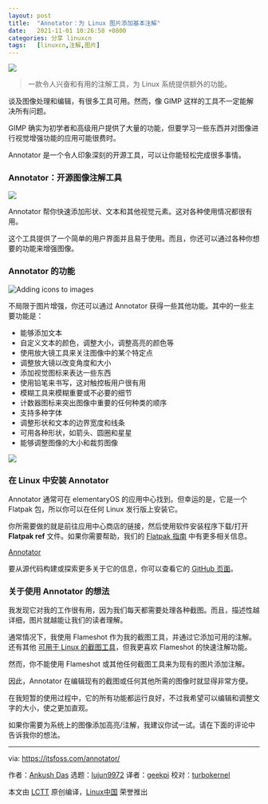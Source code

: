 ```yaml
---
layout: post
title:	"Annotator：为 Linux 图片添加基本注解"
date:	2021-11-01 10:26:58 +0800 
categories:	分享 linuxcn 
tags:	[linuxcn,注解,图片]
---
```



![](/Asserts/Images//attachment/album/202111/01/102651ic6c6azacc8m8jxa.jpg)



> 
> 一款令人兴奋和有用的注解工具，为 Linux 系统提供额外的功能。
> 
> 
> 


谈及图像处理和编辑，有很多工具可用。然而，像 GIMP 这样的工具不一定能解决所有问题。


GIMP 确实为初学者和高级用户提供了大量的功能，但要学习一些东西并对图像进行视觉增强功能的应用可能很费时。


Annotator 是一个令人印象深刻的开源工具，可以让你能轻松完成很多事情。


### Annotator：开源图像注解工具


![](/Asserts/Images//attachment/album/202111/01/102658bvowiwip0yronxr8.png)


Annotator 帮你快速添加形状、文本和其他视觉元素。这对各种使用情况都很有用。


这个工具提供了一个简单的用户界面并且易于使用。而且，你还可以通过各种你想要的功能来增强图像。


### Annotator 的功能


![Adding icons to images](/Asserts/Images//attachment/album/202111/01/102659s99t2ic9iu87cwps.png)


不局限于图片增强，你还可以通过 Annotator 获得一些其他功能。其中的一些主要功能是：


* 能够添加文本
* 自定义文本的颜色，调整大小，调整高亮的颜色等
* 使用放大镜工具来关注图像中的某个特定点
* 调整放大镜以改变角度和大小
* 添加视觉图标来表达一些东西
* 使用铅笔来书写，这对触控板用户很有用
* 模糊工具来模糊重要或不必要的细节
* 计数器图标来突出图像中重要的任何种类的顺序
* 支持多种字体
* 调整形状和文本的边界宽度和线条
* 可用各种形状，如箭头、圆圈和星星
* 能够调整图像的大小和裁剪图像


![](/Asserts/Images//attachment/album/202111/01/102659nfcszp6hgl9jqklq.png)


### 在 Linux 中安装 Annotator


Annotator 通常可在 elementaryOS 的应用中心找到。但幸运的是，它是一个 Flatpak 包，所以你可以在任何 Linux 发行版上安装它。


你所需要做的就是前往应用中心商店的链接，然后使用软件安装程序下载/打开 **Flatpak ref** 文件。如果你需要帮助，我们的 [Flatpak 指南](https://itsfoss.com/flatpak-guide/) 中有更多相关信息。


[Annotator](https://appcenter.elementary.io/com.github.phase1geo.annotator/)


要从源代码构建或探索更多关于它的信息，你可以查看它的 [GitHub 页面](https://github.com/phase1geo/Annotator)。


### 关于使用 Annotator 的想法


我发现它对我的工作很有用，因为我们每天都需要处理各种截图。而且，描述性越详细，图片就越能让我们的读者理解。


通常情况下，我使用 Flameshot 作为我的截图工具，并通过它添加可用的注解。还有其他 [可用于 Linux 的截图工具](https://itsfoss.com/take-screenshot-linux/)，但我更喜欢 Flameshot 的快速注解功能。


然而，你不能使用 Flameshot 或其他任何截图工具来为现有的图片添加注解。


因此，Annotator 在编辑现有的截图或任何其他所需的图像时就显得非常方便。


在我短暂的使用过程中，它的所有功能都运行良好，不过我希望可以编辑和调整文字的大小，使之更加直观。


如果你需要为系统上的图像添加高亮/注解，我建议你试一试。请在下面的评论中告诉我你的想法。




---


via: <https://itsfoss.com/annotator/>


作者：[Ankush Das](https://itsfoss.com/author/ankush/) 选题：[lujun9972](https://github.com/lujun9972) 译者：[geekpi](https://github.com/geekpi) 校对：[turbokernel](https://github.com/turbokernel)


本文由 [LCTT](https://github.com/LCTT/TranslateProject) 原创编译，[Linux中国](https://linux.cn/) 荣誉推出
